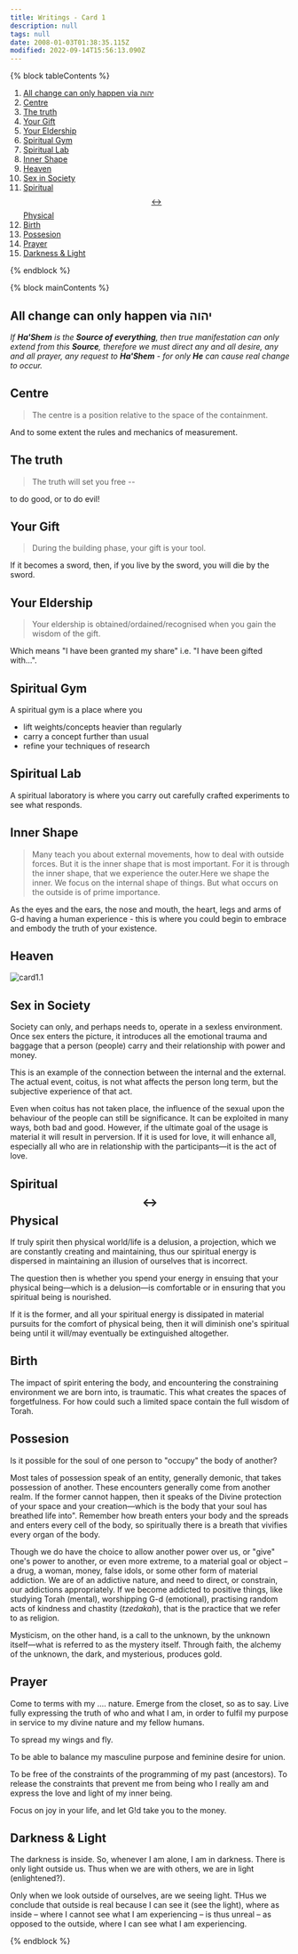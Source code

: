 ```yaml
---
title: Writings - Card 1
description: null
tags: null
date: 2008-01-03T01:38:35.115Z
modified: 2022-09-14T15:56:13.090Z
---
```


{% block tableContents %}

1. [All change can only happen via יהוה](#all-change-can-only-happen-via-יהוה)
2. [Centre](#centre)
3. [The truth](#the-truth)
4. [Your Gift](#your-gift)
5. [Your Eldership](#your-eldership)
6. [Spiritual Gym](#spiritual-gym)
7. [Spiritual Lab](#spiritual-lab)
8. [Inner Shape](#inner-shape)
9. [Heaven](#heaven)
10. [Sex in Society](#sex-in-society)
11. [Spiritual $$\leftrightarrow$$ Physical](#spiritual-leftrightarrow-physical)
12. [Birth](#birth)
13. [Possesion](#possesion)
14. [Prayer](#prayer)
15. [Darkness & Light](#darkness--light)

{% endblock %}

{% block mainContents %}

## All change can only happen via יהוה

_If **Ha'Shem** is the **Source of everything**, then true manifestation can only extend from this **Source**, therefore we must direct any and all desire, any and all prayer, any request to **Ha'Shem** - for only **He** can cause real change to occur._

## Centre

> The centre is a position relative to the space of the containment.

And to some extent the rules and mechanics of measurement.

## The truth

> The truth will set you free --

to do good, or to do evil!

## Your Gift

> During the building phase, your gift is your tool.

If it becomes a sword, then, if you live by the sword, you will die by the sword.

## Your Eldership

> Your eldership is obtained/ordained/recognised when you gain the wisdom of the gift.

Which means "I have been granted my share" i.e. "I have been gifted with...".

## Spiritual Gym

A spiritual gym is a place where you

- lift weights/concepts heavier than regularly
- carry a concept further than usual
- refine your techniques of research

## Spiritual Lab

A spiritual laboratory is where you carry out carefully crafted experiments to see what responds.

## Inner Shape

> Many teach you about external movements, how to deal with outside forces. But it is the inner shape that is most important. For it is through the inner shape, that we experience the outer.Here we shape the inner. We focus on the internal shape of things. But what occurs on the outside is of prime importance.

As the eyes and the ears, the nose and mouth, the heart, legs and arms of G-d having a human experience - this is where you could begin to embrace and embody the truth of your existence.

## Heaven

![card1.1](/posts/img/neshama/new/card1_fig1.1.png)

## Sex in Society

Society can only, and perhaps needs to, operate in a sexless environment. Once sex enters the picture, it introduces all the emotional trauma and baggage that a person (people) carry and their relationship with power and money.

This is an example of the connection between the internal and the external. The actual event, coitus, is not what affects the person long term, but the subjective experience of that act.

Even when coitus has not taken place, the influence of the sexual upon the behaviour of the people can still be significance. It can be exploited in many ways, both bad and good. However, if the ultimate goal of the usage is material it will result in perversion. If it is used for love, it will enhance all, especially all who are in relationship with the participants&mdash;it is the act of love.

## Spiritual $$\leftrightarrow$$ Physical

If truly spirit then physical world/life is a delusion, a projection, which we are constantly creating and maintaining, thus our spiritual energy is dispersed in maintaining an illusion of ourselves that is incorrect.

The question then is whether you spend your energy in ensuing that your physical being&mdash;which is a delusion&mdash;is comfortable or in ensuring that you spiritual being is nourished.

If it is the former, and all your spiritual energy is dissipated in material pursuits for the comfort of physical being, then it will diminish one's spiritual being until it will/may eventually be extinguished altogether.

## Birth

The impact of spirit entering the body, and encountering the constraining environment we are born into, is traumatic. This what creates the spaces of forgetfulness. For how could such a limited space contain the full wisdom of Torah.

## Possesion

Is it possible for the soul of one person to "occupy" the body of another?

Most tales of possession speak of an entity, generally demonic, that takes possession of another. These encounters generally come from another realm. If the former cannot happen, then it speaks of the Divine protection of your space and your creation&mdash;which is the body that your soul has breathed life into". Remember how breath enters your body and the spreads and enters every cell of the body, so spiritually there is a breath that vivifies every organ of the body.

Though we do have the choice to allow another power over us, or "give" one's power to another, or even more extreme, to a material goal or object &ndash; a drug, a woman, money, false idols, or some other form of material addiction. We are of an addictive nature, and need to direct, or constrain, our addictions appropriately. If we become addicted to positive things, like studying Torah (mental), worshipping G-d (emotional), practising random acts of kindness and chastity (_tzedakah_), that is the practice that we refer to as religion.

Mysticism, on the other hand, is a call to the unknown, by the unknown itself&mdash;what is referred to as the mystery itself. Through faith, the alchemy of the unknown, the dark, and mysterious, produces gold.

## Prayer

Come to terms with my .... nature. Emerge from the closet, so as to say. Live fully expressing the truth of who and what I am, in order to fulfil my purpose in service to my divine nature and my fellow humans.

To spread my wings and fly.

To be able to balance my masculine purpose and feminine desire for union.

To be free of the constraints of the programming of my past (ancestors). To release the constraints that prevent me from being who I really am and express the love and light of my inner being.

Focus on joy in your life, and let G!d take you to the money.

## Darkness & Light

The darkness is inside. So, whenever I am alone, I am in darkness. There is only light outside us. Thus when we are with others, we are in light (enlightened?).

Only when we look outside of ourselves, are we seeing light. THus we conclude that outside is real because I can see it (see the light), where as inside &ndash; where I cannot see what I am experiencing &ndash; is thus unreal &ndash; as opposed to the outside, where I can see what I am experiencing.

{% endblock %}
